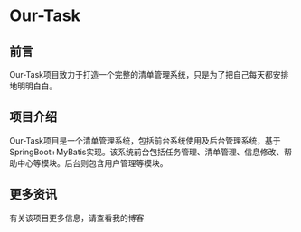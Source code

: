 # Our-Task

## 前言

Our-Task项目致力于打造一个完整的清单管理系统，只是为了把自己每天都安排地明明白白。

## 项目介绍

Our-Task项目是一个清单管理系统，包括前台系统使用及后台管理系统，基于SpringBoot+MyBatis实现。该系统前台包括任务管理、清单管理、信息修改、帮助中心等模块。后台则包含用户管理等模块。

## 更多资讯

有关该项目更多信息，请查看我的博客

[冷小风的IT生活]: http://www.daxingyong.cn/	"冷小风的IT生活"


